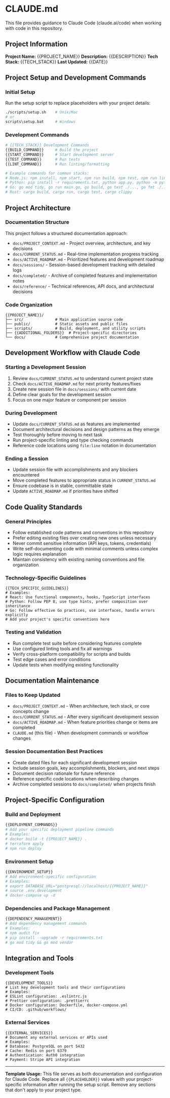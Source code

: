 # CLAUDE.md

This file provides guidance to Claude Code (claude.ai/code) when working with code in this repository.

## Project Information

**Project Name:** {{PROJECT_NAME}}
**Description:** {{DESCRIPTION}}
**Tech Stack:** {{TECH_STACK}}
**Last Updated:** {{DATE}}

## Project Setup and Development Commands

### Initial Setup
Run the setup script to replace placeholders with your project details:
```bash
./scripts/setup.sh    # Unix/Mac
# or
scripts\setup.bat     # Windows
```

### Development Commands
```bash
# {{TECH_STACK}} Development Commands
{{BUILD_COMMAND}}     # Build the project
{{START_COMMAND}}     # Start development server
{{TEST_COMMAND}}      # Run tests
{{LINT_COMMAND}}      # Run linting/formatting

# Example commands for common stacks:
# Node.js: npm install, npm start, npm run build, npm test, npm run lint
# Python: pip install -r requirements.txt, python app.py, python -m pytest, python -m flake8
# Go: go mod tidy, go run main.go, go build, go test ./..., go fmt ./...
# Rust: cargo build, cargo run, cargo test, cargo clippy
```

## Project Architecture

### Documentation Structure
This project follows a structured documentation approach:

- `docs/PROJECT_CONTEXT.md` - Project overview, architecture, and key decisions
- `docs/CURRENT_STATUS.md` - Real-time implementation progress tracking
- `docs/ACTIVE_ROADMAP.md` - Prioritized features and development roadmap
- `docs/sessions/` - Session-based development tracking with detailed logs
- `docs/completed/` - Archive of completed features and implementation notes
- `docs/reference/` - Technical references, API docs, and architectural decisions

### Code Organization
```
{{PROJECT_NAME}}/
├── src/              # Main application source code
├── public/           # Static assets and public files  
├── scripts/          # Build, deployment, and utility scripts
├── {{ADDITIONAL_FOLDERS}}  # Project-specific directories
└── docs/             # Comprehensive project documentation
```

## Development Workflow with Claude Code

### Starting a Development Session
1. Review `docs/CURRENT_STATUS.md` to understand current project state
2. Check `docs/ACTIVE_ROADMAP.md` for next priority features/fixes
3. Create new session file in `docs/sessions/` with current date
4. Define clear goals for the development session
5. Focus on one major feature or component per session

### During Development
- Update `docs/CURRENT_STATUS.md` as features are implemented
- Document architectural decisions and design patterns as they emerge
- Test thoroughly before moving to next task
- Run project-specific linting and type checking commands
- Reference code locations using `file:line` notation in documentation

### Ending a Session
- Update session file with accomplishments and any blockers encountered
- Move completed features to appropriate status in `CURRENT_STATUS.md`
- Ensure codebase is in stable, committable state
- Update `ACTIVE_ROADMAP.md` if priorities have shifted

## Code Quality Standards

### General Principles
- Follow established code patterns and conventions in this repository
- Prefer editing existing files over creating new ones unless necessary
- Never commit sensitive information (API keys, tokens, credentials)
- Write self-documenting code with minimal comments unless complex logic requires explanation
- Maintain consistency with existing naming conventions and file organization

### Technology-Specific Guidelines
```
{{TECH_SPECIFIC_GUIDELINES}}
# Examples:
# React: Use functional components, hooks, TypeScript interfaces
# Python: Follow PEP 8, use type hints, prefer composition over inheritance  
# Go: Follow effective Go practices, use interfaces, handle errors explicitly
# Add your project's specific conventions here
```

### Testing and Validation
- Run complete test suite before considering features complete
- Use configured linting tools and fix all warnings
- Verify cross-platform compatibility for scripts and builds
- Test edge cases and error conditions
- Update tests when modifying existing functionality

## Documentation Maintenance

### Files to Keep Updated
- `docs/PROJECT_CONTEXT.md` - When architecture, tech stack, or core concepts change
- `docs/CURRENT_STATUS.md` - After every significant development session
- `docs/ACTIVE_ROADMAP.md` - When feature priorities change or items are completed
- `CLAUDE.md` (this file) - When development commands or workflow changes

### Session Documentation Best Practices
- Create dated files for each significant development session
- Include session goals, key accomplishments, blockers, and next steps
- Document decision rationale for future reference
- Reference specific code locations when describing changes
- Archive completed sessions to `docs/completed/` when projects finish

## Project-Specific Configuration

### Build and Deployment
```bash
{{DEPLOYMENT_COMMANDS}}
# Add your specific deployment pipeline commands
# Examples:
# docker build -t {{PROJECT_NAME}} .
# terraform apply
# npm run deploy
```

### Environment Setup
```bash
{{ENVIRONMENT_SETUP}}
# Add environment-specific configuration
# Examples:
# export DATABASE_URL="postgresql://localhost/{{PROJECT_NAME}}"
# source .env.development
# docker-compose up -d
```

### Dependencies and Package Management
```bash
{{DEPENDENCY_MANAGEMENT}}
# Add dependency management commands
# Examples:
# npm audit fix
# pip install --upgrade -r requirements.txt
# go mod tidy && go mod vendor
```

## Integration and Tools

### Development Tools
```
{{DEVELOPMENT_TOOLS}}
# List key development tools and their configurations
# Examples:
# ESLint configuration: .eslintrc.js
# Prettier configuration: .prettierrc
# Docker configuration: Dockerfile, docker-compose.yml
# CI/CD: .github/workflows/
```

### External Services
```
{{EXTERNAL_SERVICES}}
# Document any external services or APIs used
# Examples:
# Database: PostgreSQL on port 5432
# Cache: Redis on port 6379  
# Authentication: Auth0 integration
# Payment: Stripe API integration
```

---

**Template Usage:** This file serves as both documentation and configuration for Claude Code. Replace all `{{PLACEHOLDER}}` values with your project-specific information after running the setup script. Remove any sections that don't apply to your project type.